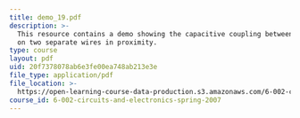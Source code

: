 ```yaml
---
title: demo_19.pdf
description: >-
  This resource contains a demo showing the capacitive coupling between signals
  on two separate wires in proximity.
type: course
layout: pdf
uid: 20f7378078ab6e3fe00ea748ab213e3e
file_type: application/pdf
file_location: >-
  https://open-learning-course-data-production.s3.amazonaws.com/6-002-circuits-and-electronics-spring-2007/20f7378078ab6e3fe00ea748ab213e3e_demo_19.pdf
course_id: 6-002-circuits-and-electronics-spring-2007
---
```

